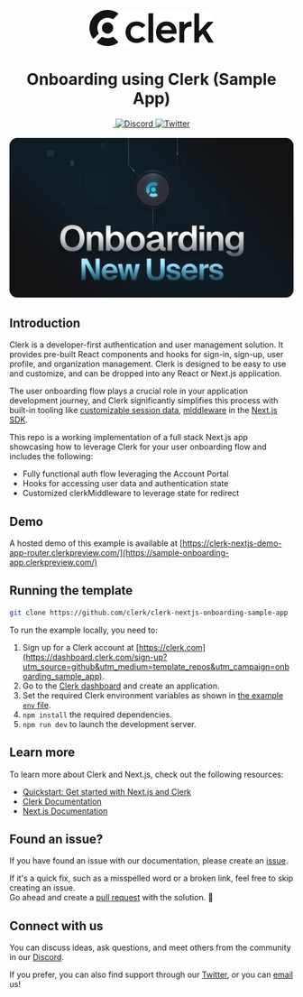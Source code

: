 <p align="center">
  <a href="https://clerk.com?utm_source=github&utm_medium=clerk_docs" target="_blank" rel="noopener noreferrer">
   <picture>
      <source media="(prefers-color-scheme: dark)" srcset="./public/clerk-logo-white.png">
      <img src="./public/clerk-logo-black.png" height="64">
    </picture>
  </a>
  <br />
</p>
<div align="center">
  <h1>
   Onboarding using Clerk (Sample App)
  </h1>
  <a href="https://www.npmjs.com/package/@clerk/clerk-js">
    <img alt="" src="https://img.shields.io/npm/dm/@clerk/clerk-js" />
  </a>
  <a href="https://discord.com/invite/b5rXHjAg7A">
    <img alt="Discord" src="https://img.shields.io/discord/856971667393609759?color=7389D8&label&logo=discord&logoColor=ffffff" />
  </a>
  <a href="https://twitter.com/clerkdev">
    <img alt="Twitter" src="https://img.shields.io/twitter/url.svg?label=%40clerkdev&style=social&url=https%3A%2F%2Ftwitter.com%2Fclerkdev" />
  </a> 
  <br />
  <br />
  <img alt="Clerk Hero Image" src="./public/og.png">
</div>

## Introduction

Clerk is a developer-first authentication and user management solution. It provides pre-built React components and hooks for sign-in, sign-up, user profile, and organization management. Clerk is designed to be easy to use and customize, and can be dropped into any React or Next.js application.

The user onboarding flow plays a crucial role in your application development journey, and Clerk significantly simplifies this process with built-in tooling like [customizable session data](https://clerk.com/docs/users/metadata#public-metadata), [middleware](https://clerk.com/docs/references/nextjs/auth-middleware#auth-middleware) in the [Next.js SDK](https://clerk.com/docs/references/nextjs/overview).

This repo is a working implementation of a full stack Next.js app showcasing how to leverage Clerk for your user onboarding flow and includes the following:

- Fully functional auth flow leveraging the Account Portal 
- Hooks for accessing user data and authentication state
- Customized clerkMiddleware to leverage state for redirect


## Demo

A hosted demo of this example is available at [https://clerk-nextjs-demo-app-router.clerkpreview.com/](https://sample-onboarding-app.clerkpreview.com/) 

## Running the template

```bash
git clone https://github.com/clerk/clerk-nextjs-onboarding-sample-app 
```

To run the example locally, you need to:

1. Sign up for a Clerk account at [https://clerk.com](https://dashboard.clerk.com/sign-up?utm_source=github&utm_medium=template_repos&utm_campaign=onboarding_sample_app).
2. Go to the [Clerk dashboard](https://dashboard.clerk.com?utm_source=github&utm_medium=template_repos&utm_campaign=onboarding_sample_app) and create an application.
3. Set the required Clerk environment variables as shown in [the example `env` file](./.env.template).
4. `npm install` the required dependencies.
5. `npm run dev` to launch the development server.

## Learn more

To learn more about Clerk and Next.js, check out the following resources:
 
- [Quickstart: Get started with Next.js and Clerk](https://clerk.com/docs/quickstarts/nextjs?utm_source=github&utm_medium=template_repos&utm_campaign=onboarding_sample_app)
- [Clerk Documentation](https://clerk.com/docs?utm_source=github&utm_medium=template_repos&utm_campaign=onboarding_sample_app)
- [Next.js Documentation](https://nextjs.org/docs)

## Found an issue?

If you have found an issue with our documentation, please create an [issue](https://github.com/clerk/clerk-nextjs-onboarding-sample-app/issues).

If it's a quick fix, such as a misspelled word or a broken link, feel free to skip creating an issue.  
Go ahead and create a [pull request](https://github.com/clerk/clerk-nextjs-onboarding-sample-app/pulls) with the solution. :rocket:


## Connect with us

You can discuss ideas, ask questions, and meet others from the community in our [Discord](https://discord.com/invite/b5rXHjAg7A).

If you prefer, you can also find support through our [Twitter](https://twitter.com/ClerkDev), or you can [email](mailto:support@clerk.com) us!
